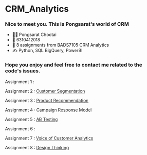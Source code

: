 # CRM_Analytics

### Nice to meet you. This is Pongsarat's world of CRM 

- 👨‍💻 Pongsarat Chootai
- 🧠 6310412018
- 💪 8 assignments from BADS7105 CRM Analytics
- ✍️ Python, SQL BigQuery, PowerBI

### Hope you enjoy and feel free to contact me related to the code's issues.

Assignment 1 : 

Assignment 2 : [Customer Segmentation](https://github.com/EntropyP/CRM_Analytics/blob/main/Assignment02_Customer_Segmentation.ipynb)

Assignment 3 : [Product Recommendation](https://github.com/EntropyP/CRM_Analytics/blob/main/Assignment03_Product_Recommendation.ipynb)

Assignment 4 : [Campaign Response Model](https://github.com/EntropyP/CRM_Analytics/blob/main/Assignment04_CampaignResponseModel.ipynb)

Assignment 5 : [AB Testing](https://github.com/EntropyP/CRM_Analytics/blob/main/Assignment05_AB_Testing.ipynb)

Assignment 6 : 

Assignment 7 : [Voice of Customer Analytics](https://github.com/EntropyP/CRM_Analytics/blob/main/Assignment07_Voice_of_Customer_Analytic.ipynb)

Assignment 8 : [Design Thinking](https://github.com/EntropyP/CRM_Analytics/blob/main/Assignment08_Design_Thinking/README.md)



